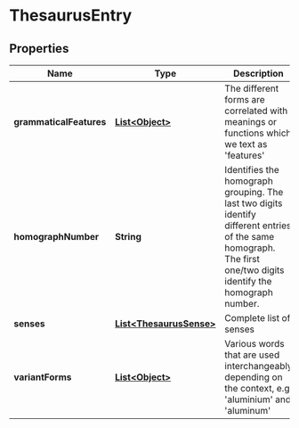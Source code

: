 

# ThesaurusEntry


## Properties

Name | Type | Description | Notes
------------ | ------------- | ------------- | -------------
**grammaticalFeatures** | [**List&lt;Object&gt;**](Object.md) | The different forms are correlated with meanings or functions which we text as &#39;features&#39; |  [optional]
**homographNumber** | **String** | Identifies the homograph grouping. The last two digits identify different entries of the same homograph. The first one/two digits identify the homograph number. |  [optional]
**senses** | [**List&lt;ThesaurusSense&gt;**](ThesaurusSense.md) | Complete list of senses |  [optional]
**variantForms** | [**List&lt;Object&gt;**](Object.md) | Various words that are used interchangeably depending on the context, e.g &#39;aluminium&#39; and &#39;aluminum&#39; |  [optional]



